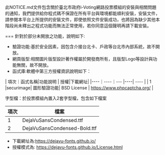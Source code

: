 此NOTICE.md文件包含關於臺北市政府i-Voting網路投票模組的安裝與相關問題的通知，我們提供給你程式碼不保證在所有平台與環境都能順利安裝，安裝文件，請参閱本平台上所提供的安裝文件，即使依照文件安裝成功，也將因為缺少其他本階段尚未釋出之程式功能而無法正常使用，若你同意這個聲明再請下載安裝。

=== 針對於部分未開放之功能，說明如下:
* 驗證功能:基於安全因素，因包含介接台北卡、戶政等台北市內部系統，故不開放。
* 網頁版型:相關圖片版型設計著作權屬於開發商所有，且版型Logo等設計與功能無關，故不開放。
* 函式庫:軟體中第三方授權資訊說明如下：

| 項次｜函式名稱|功能說明 | 授權|下載網址|
|----｜----｜--- |----| ---- |
|  1  |securimage| 圖形驗證功能| BSD License | https://www.phpcaptcha.org/ |


字型檔：於投票模組內置入2套字型檔，包含如下檔案

 | 項次  |	檔案 |
 | ----- | ----- |
 |   1   | DejaVuSansCondensed.ttf |
 |   2   | DejaVuSansCondensed-Bold.ttf|

* 下載網址為:https://dejavu-fonts.github.io/
* 授權模式為: https://dejavu-fonts.github.io/License.html
